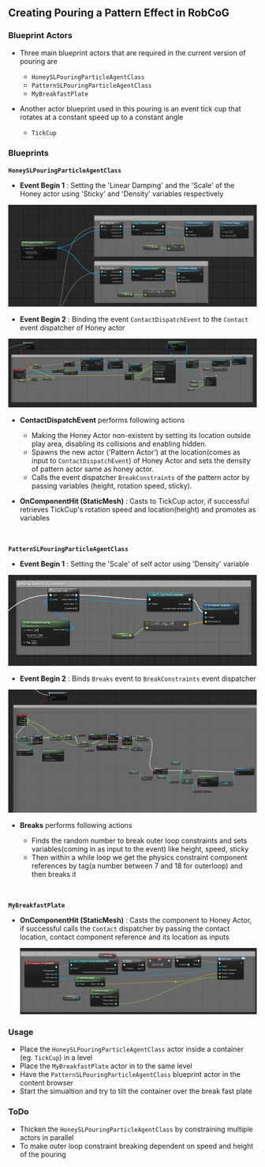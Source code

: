 ## Creating Pouring a Pattern Effect in RobCoG

### Blueprint Actors
* Three main blueprint actors that are required in the current version of pouring are
  
  * `HoneySLPouringParticleAgentClass`
  * `PatternSLPouringParticleAgentClass`
  * `MyBreakfastPlate`
 
* Another actor blueprint used in this pouring is an event tick cup that rotates at a constant speed up to a constant angle
  * `TickCup`

### Blueprints

**`HoneySLPouringParticleAgentClass`**

  * **Event Begin 1** : Setting the 'Linear Damping' and the 'Scale' of the Honey actor using 'Sticky' and 'Density' variables respectively
 
  ![PatternPourings](./PouringPatterns/Honey_eventBegin_1.png)

  * **Event Begin 2** : Binding the event `ContactDispatchEvent` to the `Contact` event dispatcher of Honey actor

  ![PatternPourings](./PouringPatterns/Honey_eventBegin_2.png)

  * **ContactDispatchEvent** performs following actions
  
    * Making the Honey Actor non-existent by setting its location outside play area, disabling its collisions and enabling hidden.
    * Spawns the new actor ('Pattern Actor') at the location(comes as input to `ContactDispatchEvent`) of Honey Actor 
      and sets the density of pattern actor same as honey actor.
    * Calls the event dispatcher `BreakConstraints` of the pattern actor by passing variables (height, rotation speed, sticky).

  * **OnComponentHit (StaticMesh)** : Casts to TickCup actor, if successful retrieves TickCup's rotation speed and location(height) and promotes as variables

</br>

**`PatternSLPouringParticleAgentClass`**
  
  * **Event Begin 1** : Setting the 'Scale' of self actor using 'Density' variable

  ![PatternPourings](./PouringPatterns/Pattern_eventBegin_1.png)

  * **Event Begin 2** : Binds `Breaks` event to `BreakConstraints` event dispatcher
 
  ![PatternPourings](./PouringPatterns/Pattern_eventBegin_2.png)

  * **Breaks** performs following actions
  
    * Finds the random number to break outer loop constraints and sets variables(coming in as input to the event) like height, speed, sticky
    * Then within a while loop we get the physics constraint component references by tag(a number between 7 and 18 for outerloop) and then breaks it

   </br>
   
**`MyBreakfastPlate`**

  * **OnComponentHit (StaticMesh)** : Casts the component to Honey Actor, if successful calls the `Contact` dispatcher
    by passing the contact location, contact component reference and its location as inputs
    
    ![BreakfastPlate](./PouringPatterns/BreakfastPlate_eventComponentHit(SMesh).png)

### Usage

  * Place the `HoneySLPouringParticleAgentClass` actor inside a container (eg. `TickCup`) in a level
  * Place the `MyBreakfastPlate` actor in to the same level
  * Have the `PatternSLPouringParticleAgentClass` blueprint actor in the content browser
  * Start the simualtion and try to tilt the container over the break fast plate

### ToDo

  * Thicken the `HoneySLPouringParticleAgentClass` by constraining multiple actors in parallel
  * To make outer loop constraint breaking dependent on speed and height of the pouring
